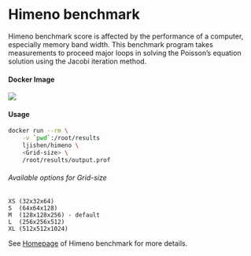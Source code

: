 # Himeno benchmarkHimeno benchmark score is affected by the performance of a computer, especially memory band width. This benchmark program takes measurements to proceed major loops in solving the Poisson’s equation solution using the Jacobi iteration method.#### Docker Image[![](https://images.microbadger.com/badges/image/ljishen/himeno.svg)](http://microbadger.com/images/ljishen/himeno "Get your own image badge on microbadger.com")#### Usage```bashdocker run --rm \    -v `pwd`:/root/results    ljishen/himeno \    <Grid-size> \    /root/results/output.prof```###### Available options for Grid-size```XS (32x32x64)S  (64x64x128)M  (128x128x256) - defaultL  (256x256x512)XL (512x512x1024)```See [Homepage](http://accc.riken.jp/en/supercom/himenobmt/) of Himeno benchmark for more details.